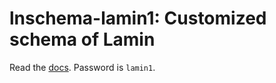 # lnschema-lamin1: Customized schema of Lamin

Read the [docs](https://lnschema-lamin1-dieu.netlify.app/docs/lnschema-lamin1/). Password is `lamin1`.
